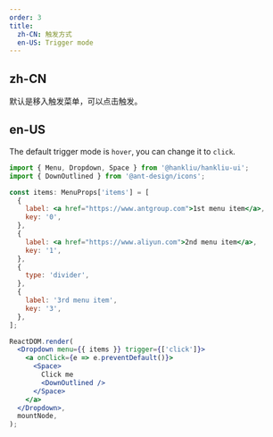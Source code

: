 ```yaml
---
order: 3
title:
  zh-CN: 触发方式
  en-US: Trigger mode
---
```


## zh-CN

默认是移入触发菜单，可以点击触发。

## en-US

The default trigger mode is `hover`, you can change it to `click`.

```jsx
import { Menu, Dropdown, Space } from '@hankliu/hankliu-ui';
import { DownOutlined } from '@ant-design/icons';

const items: MenuProps['items'] = [
  {
    label: <a href="https://www.antgroup.com">1st menu item</a>,
    key: '0',
  },
  {
    label: <a href="https://www.aliyun.com">2nd menu item</a>,
    key: '1',
  },
  {
    type: 'divider',
  },
  {
    label: '3rd menu item',
    key: '3',
  },
];

ReactDOM.render(
  <Dropdown menu={{ items }} trigger={['click']}>
    <a onClick={e => e.preventDefault()}>
      <Space>
        Click me
        <DownOutlined />
      </Space>
    </a>
  </Dropdown>,
  mountNode,
);
```
